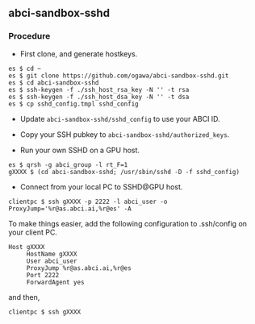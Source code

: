 ## abci-sandbox-sshd

### Procedure

* First clone, and generate hostkeys.

```
es $ cd ~
es $ git clone https://github.com/ogawa/abci-sandbox-sshd.git
es $ cd abci-sandbox-sshd
es $ ssh-keygen -f ./ssh_host_rsa_key -N '' -t rsa
es $ ssh-keygen -f ./ssh_host_dsa_key -N '' -t dsa
es $ cp sshd_config.tmpl sshd_config
```

* Update `abci-sandbox-sshd/sshd_config` to use your ABCI ID.

* Copy your SSH pubkey to `abci-sandbox-sshd/authorized_keys`.

* Run your own SSHD on a GPU host.

```
es $ qrsh -g abci_group -l rt_F=1
gXXXX $ (cd abci-sandbox-sshd; /usr/sbin/sshd -D -f sshd_config)
```

* Connect from your local PC to SSHD@GPU host.

```
clientpc $ ssh gXXXX -p 2222 -l abci_user -o ProxyJump='%r@as.abci.ai,%r@es' -A
```

To make things easier, add the following configuration to .ssh/config on your client PC.

```
Host gXXXX
     HostName gXXXX
     User abci_user
     ProxyJump %r@as.abci.ai,%r@es
     Port 2222
     ForwardAgent yes
```

and then,

```
clientpc $ ssh gXXXX
```
